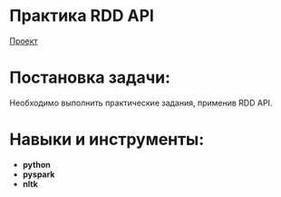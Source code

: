# Практика RDD API  
[Проект](Яндекс.Практикум%20RDD%20—%20практика.ipynb)  
# Постановка задачи:    
Необходимо выполнить практические задания, применив RDD API.
# Навыки и инструменты:  
* **python**
* **pyspark**
* **nltk**
